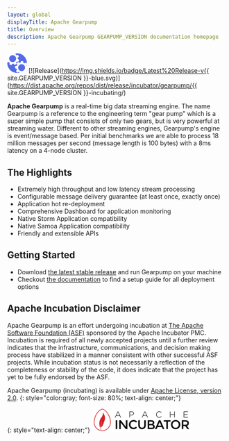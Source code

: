 ```yaml
---
layout: global
displayTitle: Apache Gearpump
title: Overview 
description: Apache Gearpump GEARPUMP_VERSION documentation homepage
---
```


![gearpump-logo](/favicon.ico) 
[![Release](https://img.shields.io/badge/Latest%20Release-v{{ site.GEARPUMP_VERSION }}-blue.svg)](https://dist.apache.org/repos/dist/release/incubator/gearpump/{{ site.GEARPUMP_VERSION }}-incubating/)

**Apache Gearpump** is a real-time big data streaming engine. The name Gearpump is a reference to the engineering term "gear pump" which is a super simple pump that consists of only two gears, but is very powerful at streaming water. Different to other streaming engines, Gearpump's engine is event/message based. Per initial benchmarks we are able to process 18 million messages per second (message length is 100 bytes) with a 8ms latency on a 4-node cluster. 


## The Highlights

* Extremely high throughput and low latency stream processing
* Configurable message delivery guarantee (at least once, exactly once)
* Application hot re-deployment
* Comprehensive Dashboard for application monitoring
* Native Storm Application compatibility
* Native Samoa Application compatibility
* Friendly and extensible APIs

## Getting Started

* Download [the latest stable release](downloads.html) and run Gearpump on your machine
* Checkout [the documentation](releases/latest/index.html) to find a setup guide for all deployment options

## Apache Incubation Disclaimer
Apache Gearpump is an effort undergoing incubation at [The Apache Software Foundation (ASF)](http://www.apache.org/) sponsored by the Apache Incubator PMC. Incubation is required of all newly accepted projects until a further review indicates that the infrastructure, communications, and decision making process have stabilized in a manner consistent with other successful ASF projects. While incubation status is not necessarily a reflection of the completeness or stability of the code, it does indicate that the project has yet to be fully endorsed by the ASF.

Apache Gearpump (incubating) is available under [Apache License, version 2.0](http://www.apache.org/licenses/LICENSE-2.0).
{: style="color:gray; font-size: 80%; text-align: center;"}

{: style="text-align: center;"}
![incubator-logo](/img/incubator-logo.png)

